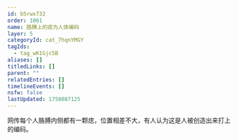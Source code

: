 ```yaml
---
id: b5rwx732
order: 1061
name: 胳膊上的痣为人体编码
layer: 5
categoryId: cat_7hqnYMGY
tagIds:
  - tag_wK1Gjc5B
aliases: []
titledLinks: []
parent: ""
relatedEntries: []
timelineEvents: []
nsfw: false
lastUpdated: 1758087125
---
```


网传每个人胳膊内侧都有一颗痣，位置相差不大，有人认为这是人被创造出来打上的编码。